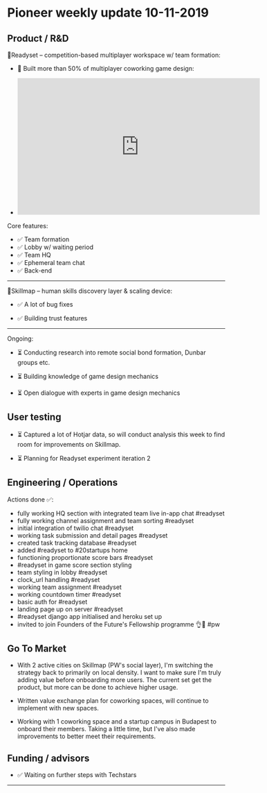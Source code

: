 # Pioneer weekly update 10-11-2019


## Product / R&D


👟Readyset – competition-based multiplayer workspace w/ team formation:  

* 🚧 Built more than 50% of multiplayer coworking game design: 

* <iframe width="560" height="315" src="https://www.youtube.com/embed/GKD0RO_Y8lg" frameborder="0" allow="accelerometer; autoplay; encrypted-media; gyroscope; picture-in-picture" allowfullscreen></iframe>  
  
Core features:
* ✅ Team formation
* ✅ Lobby w/ waiting period
* ✅ Team HQ
* ✅ Ephemeral team chat
* ✅ Back-end


----  





📍Skillmap – human skills discovery layer & scaling device:  

* ✅ A lot of bug fixes

* ✅ Building trust features
  

  
----  
  
  
Ongoing:

*  ⏳ Conducting research into remote social bond formation, Dunbar groups etc.  

*  ⏳ Building knowledge of game design mechanics  

*  ⏳ Open dialogue with experts in game design mechanics  
  
  
  
## User testing  

*  ⏳ Captured a lot of Hotjar data, so will conduct analysis this week to find room for improvements on Skillmap.

*  ⏳ Planning for Readyset experiment iteration 2



## Engineering / Operations

Actions done ✅:

* fully working HQ section with integrated team live in-app chat #readyset 
* fully working channel assignment and team sorting #readyset 
* initial integration of twilio chat #readyset 
* working task submission and detail pages #readyset 
* created task tracking database #readyset 
* added #readyset to #20startups home 
* functioning proportionate score bars #readyset 
* #readyset in game score section styling 
* team styling in lobby #readyset 
* clock_url handling #readyset 
* working team assignment #readyset 
* working countdown timer #readyset 
* basic auth for #readyset 
* landing page up on server #readyset 
* #readyset django app initialised and heroku set up 
* invited to join Founders of the Future's Fellowship programme 👌🎉 #pw 


## Go To Market

* With 2 active cities on Skillmap (PW's social layer), I'm switching the strategy back to primarily on local density. I want to make sure I'm truly adding value before onboarding more users. The current set get the product, but more can be done to achieve higher usage.    

* Written value exchange plan for coworking spaces, will continue to implement with new spaces.

* Working with 1 coworking space and a startup campus in Budapest to onboard their members. Taking a little time, but I've also made improvements to better meet their requirements.

  


## Funding / advisors  

* ✅ Waiting on further steps with Techstars 
  
  
  
----


